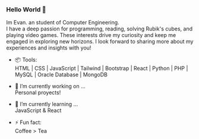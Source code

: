 ### Hello World 👋


<!-- **Elebann/elebann** is a ✨ _special_ ✨ repository because its `README.md` (this file) appears on your GitHub profile.

Here are some ideas to get you started: -->

Im Evan. an student of Computer Engineering.<br>
I have a deep passion for programming, reading, solving Rubik's cubes, and playing video games. These interests drive my curiosity and keep me engaged in exploring new horizons. I look forward to sharing more about my experiences and insights with you!


- 📦 Tools:<br>
HTML | CSS | JavaScript | Tailwind | Bootstrap | React | Python | PHP | MySQL | Oracle Database | MongoDB

- 🔭 I’m currently working on ...<br>
Personal proyects!

- 🌱 I’m currently learning ...<br>
JavaScript & React

- ⚡ Fun fact:<br>Coffee > Tea

